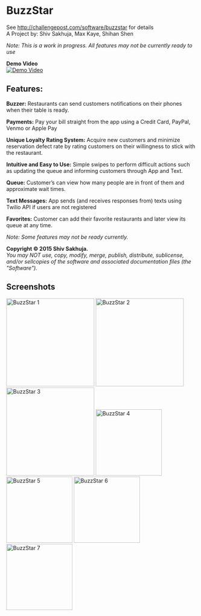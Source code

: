 # BuzzStar
See http://challengepost.com/software/buzzstar for details<br />
A Project by: Shiv Sakhuja, Max Kaye, Shihan Shen

<i>Note: This is a work in progress. All features may not be currently ready to use</i>

<b>Demo Video</b><br />
[![Demo Video](http://img.youtube.com/vi/Ek0S56PEulc/0.jpg)](http://www.youtube.com/watch?v=Ek0S56PEulc)

<h2><b>Features:</b></h2>

<b>Buzzer:</b> Restaurants can send customers notifications on their phones when their table is ready.

<b>Payments:</b> Pay your bill straight from the app using a Credit Card, PayPal, Venmo or Apple Pay

<b>Unique Loyalty Rating System:</b> Acquire new customers and minimize reservation defect rate by rating customers on their willingness to stick with the restaurant.

<b>Intuitive and Easy to Use:</b> Simple swipes to perform difficult actions such as updating the queue and informing customers through App and Text.

<b>Queue:</b> Customer’s can view how many people are in front of them and approximate wait times.

<b>Text Messages:</b> App sends (and receives responses from) texts using Twilio API if users are not registered

<b>Favorites:</b> Customer can add their favorite restaurants and later view its queue at any time.

<i>Note: Some features may not be ready currently.</i>

<b>Copyright © 2015 Shiv Sakhuja.</b><br />
<i>You may NOT use, copy, modify, merge, publish, distribute, sublicense, and/or sellcopies of the software and associated documentation files (the "Software").</i>

<h2>Screenshots</h2>
<img src="http://columbia.edu/~ss4757/resources/app-screenshots/buzzstar-screenshot-1.png" alt="BuzzStar 1" width="233px"/>
<img src="http://columbia.edu/~ss4757/resources/app-screenshots/buzzstar-screenshot-2.png" alt="BuzzStar 2" width="233px"/>
<img src="http://columbia.edu/~ss4757/resources/app-screenshots/buzzstar-screenshot-3.png" alt="BuzzStar 3" width="233px"/>
<img src="http://columbia.edu/~ss4757/resources/app-screenshots/buzzstar-screenshot-4.png" alt="BuzzStar 4" width="175px"/>
<img src="http://columbia.edu/~ss4757/resources/app-screenshots/buzzstar-screenshot-5.png" alt="BuzzStar 5" width="175px"/>
<img src="http://columbia.edu/~ss4757/resources/app-screenshots/buzzstar-screenshot-6.png" alt="BuzzStar 6" width="175px"/>
<img src="http://columbia.edu/~ss4757/resources/app-screenshots/buzzstar-screenshot-7.png" alt="BuzzStar 7" width="175px"/>
